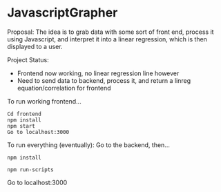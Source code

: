 # JavascriptGrapher

Proposal:
The idea is to grab data with some sort of front end, process it using Javascript, and interpret it into a linear regression, which is then displayed to a user.

Project Status:
- Frontend now working, no linear regression line however
- Need to send data to backend, process it, and return a linreg equation/correlation for frontend

To run working frontend...
```
Cd frontend
npm install
npm start
Go to localhost:3000
```


 To run everything (eventually):
 Go to the backend, then... 
```
npm install
```

```
npm run-scripts
```




 Go to localhost:3000
